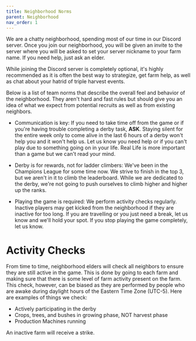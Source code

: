 ```yaml
---
title: Neighborhood Norms
parent: Neighborhood
nav_order: 1
---
```


We are a chatty neighborhood, spending most of our time in our Discord server.  Once you join our neighborhood, you will be given an invite to the server where you will be asked to set your server nickname to your farm name.  If you need help, just ask an elder.

While joining the Discord server is completely optional, it's highly recommended as it is often the best way to strategize, get farm help, as well as chat about your hatrid of triple harvest events.

Below is a list of team norms that describe the overall feel and behavior of the neighborhood.  They aren't hard and fast rules but should give you an idea of what we expect from potential recruits as well as from existing neighbors.

- Communication is key:  If you need to take time off from the game or if you're having trouble completing a derby task, **ASK**.  Staying silent for the entire week only to come alive in the last 6 hours of a derby won't help you and it won't help us.  Let us know you need help or if you can't play due to something going on in your life.  Real Life is more important than a game but we can't read your mind.

- Derby is for rewards, not for ladder climbers:  We've been in the Champions League for some time now.  We strive to finish in the top 3, but we aren't in it to climb the leaderboard.  While we are dedicated to the derby, we're not going to push ourselves to climb higher and higher up the ranks.
- Playing the game is required:  We perform activity checks regularly.  Inactive players may get kicked from the neighborhood if they are inactive for too long.  If you are travelling or you just need a break, let us know and we'll hold your spot.  If you stop playing the game completely, let us know.

# Activity Checks

From time to time, neighborhood elders will check all neighbors to ensure they are still active in the game.  This is done by going to each farm and making sure that there is some level of farm activity present on the farm.  This check, however, can be biased as they are performed by people who are awake during daylight hours of the Eastern Time Zone (UTC-5).  Here are examples of things we check:

- Actively participating in the derby
- Crops, trees, and bushes in growing phase, NOT harvest phase
- Production Machines running

An inactive farm will receive a strike.

